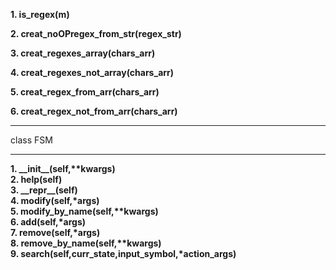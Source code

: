 

__1. is\_regex(m)__ <br>

__2. creat\_noOPregex\_from\_str(regex_str)__ <br>

__3. creat\_regexes\_array(chars_arr)__ <br>

__4. creat\_regexes\_not\_array(chars_arr)__ <br>

__5. creat\_regex\_from\_arr(chars_arr)__ <br>

__6. creat\_regex\_not\_from\_arr(chars_arr)__ <br>

-----------  

class FSM

-----------

__1. \_\_init\_\_(self,**kwargs)__ <br>
__2. help(self)__ <br>
__3. \_\_repr\_\_(self)__ <br>
__4. modify(self,*args)__  <br>
__5. modify_by_name(self,**kwargs)__ <br>
__6. add(self,*args)__ <br>
__7. remove(self,*args)__ <br>
__8. remove_by_name(self,**kwargs)__ <br>
__9. search(self,curr_state,input_symbol,*action_args)__ <br>

